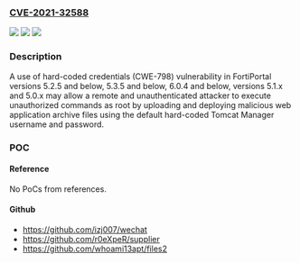 ### [CVE-2021-32588](https://cve.mitre.org/cgi-bin/cvename.cgi?name=CVE-2021-32588)
![](https://img.shields.io/static/v1?label=Product&message=Fortinet%20FortiPortal&color=blue)
![](https://img.shields.io/static/v1?label=Version&message=FortiPortal%206.0.4%2C%206.0.3%2C%206.0.2%2C%206.0.1%2C%206.0.0%2C%205.3.5%2C%205.3.4%2C%205.3.3%2C%205.3.2%2C%205.3.1%2C%205.3.0%2C%205.2.5%2C%205.2.4%2C%205.2.3%2C%205.2.2%2C%205.2.1%2C%205.2.0%2C%205.1.2%2C%205.1.1%2C%205.1.0%2C%205.0.3%2C%205.0.2%2C%205.0.1%2C%205.0.0%20&color=brightgreen)
![](https://img.shields.io/static/v1?label=Vulnerability&message=Authentication%20bypass%2C%20Improper%20command%20execution%20as%20root&color=brightgreen)

### Description

A use of hard-coded credentials (CWE-798) vulnerability in FortiPortal versions 5.2.5 and below, 5.3.5 and below, 6.0.4 and below, versions 5.1.x and 5.0.x may allow a remote and unauthenticated attacker to execute unauthorized commands as root by uploading and deploying malicious web application archive files using the default hard-coded Tomcat Manager username and password.

### POC

#### Reference
No PoCs from references.

#### Github
- https://github.com/izj007/wechat
- https://github.com/r0eXpeR/supplier
- https://github.com/whoami13apt/files2

